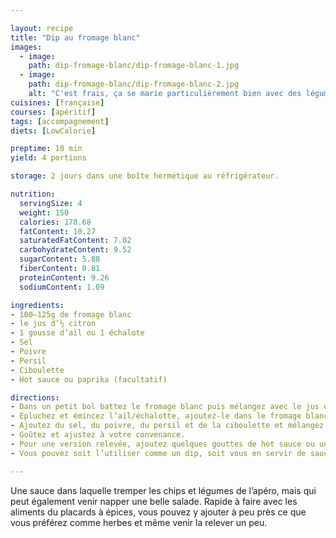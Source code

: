 ```yaml
---

layout: recipe
title: "Dip au fromage blanc"
images:
  - image:
    path: dip-fromage-blanc/dip-fromage-blanc-1.jpg
  - image:
    path: dip-fromage-blanc/dip-fromage-blanc-2.jpg
    alt: "C'est frais, ça se marie particulièrement bien avec des légumes à l’heure de l’apéro, mais ça peut aussi venir enrober des chips salées, tortilla, nachos, etc. et salades si vous préférez." 
cuisines: [française]
courses: [apéritif]
tags: [accompagnement]
diets: [LowCalorie]

preptime: 10 min
yield: 4 portions

storage: 2 jours dans une boîte hermétique au réfrigérateur.

nutrition:
  servingSize: 4
  weight: 150
  calories: 178.68
  fatContent: 10.27
  saturatedFatContent: 7.02
  carbohydrateContent: 9.52
  sugarContent: 5.88
  fiberContent: 0.81
  proteinContent: 9.26
  sodiumContent: 1.09

ingredients:
- 100–125g de fromage blanc
- le jus d’½ citron
- 1 gousse d’aïl ou 1 échalote
- Sel
- Poivre
- Persil
- Ciboulette 
- Hot sauce ou paprika (facultatif) 

directions:
- Dans un petit bol battez le fromage blanc puis mélangez avec le jus de citron. 
- Épluchez et émincez l’aïl/échalotte, ajoutez-le dans le fromage blanc et mélangez.
- Ajoutez du sel, du poivre, du persil et de la ciboulette et mélangez bien. 
- Goûtez et ajustez à votre convenance.
- Pour une version relevée, ajoutez quelques gouttes de hot sauce ou un peu de paprika et mélangez une dernière fois. 
- Vous pouvez soit l’utiliser comme un dip, soit vous en servir de sauce pour une salade verte.

---
```


Une sauce dans laquelle tremper les chips et légumes de l’apéro, mais qui peut également venir napper une belle salade. Rapide à faire avec les aliments du placards à épices, vous pouvez y ajouter à peu près ce que vous préférez comme herbes et même venir la relever un peu.